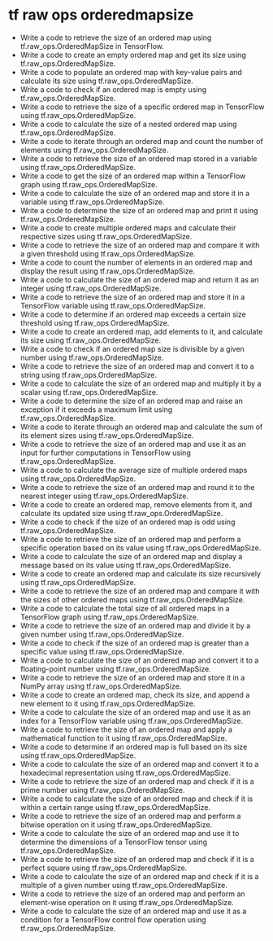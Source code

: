 # tf raw ops orderedmapsize

- Write a code to retrieve the size of an ordered map using tf.raw_ops.OrderedMapSize in TensorFlow.
- Write a code to create an empty ordered map and get its size using tf.raw_ops.OrderedMapSize.
- Write a code to populate an ordered map with key-value pairs and calculate its size using tf.raw_ops.OrderedMapSize.
- Write a code to check if an ordered map is empty using tf.raw_ops.OrderedMapSize.
- Write a code to retrieve the size of a specific ordered map in TensorFlow using tf.raw_ops.OrderedMapSize.
- Write a code to calculate the size of a nested ordered map using tf.raw_ops.OrderedMapSize.
- Write a code to iterate through an ordered map and count the number of elements using tf.raw_ops.OrderedMapSize.
- Write a code to retrieve the size of an ordered map stored in a variable using tf.raw_ops.OrderedMapSize.
- Write a code to get the size of an ordered map within a TensorFlow graph using tf.raw_ops.OrderedMapSize.
- Write a code to calculate the size of an ordered map and store it in a variable using tf.raw_ops.OrderedMapSize.
- Write a code to determine the size of an ordered map and print it using tf.raw_ops.OrderedMapSize.
- Write a code to create multiple ordered maps and calculate their respective sizes using tf.raw_ops.OrderedMapSize.
- Write a code to retrieve the size of an ordered map and compare it with a given threshold using tf.raw_ops.OrderedMapSize.
- Write a code to count the number of elements in an ordered map and display the result using tf.raw_ops.OrderedMapSize.
- Write a code to calculate the size of an ordered map and return it as an integer using tf.raw_ops.OrderedMapSize.
- Write a code to retrieve the size of an ordered map and store it in a TensorFlow variable using tf.raw_ops.OrderedMapSize.
- Write a code to determine if an ordered map exceeds a certain size threshold using tf.raw_ops.OrderedMapSize.
- Write a code to create an ordered map, add elements to it, and calculate its size using tf.raw_ops.OrderedMapSize.
- Write a code to check if an ordered map size is divisible by a given number using tf.raw_ops.OrderedMapSize.
- Write a code to retrieve the size of an ordered map and convert it to a string using tf.raw_ops.OrderedMapSize.
- Write a code to calculate the size of an ordered map and multiply it by a scalar using tf.raw_ops.OrderedMapSize.
- Write a code to determine the size of an ordered map and raise an exception if it exceeds a maximum limit using tf.raw_ops.OrderedMapSize.
- Write a code to iterate through an ordered map and calculate the sum of its element sizes using tf.raw_ops.OrderedMapSize.
- Write a code to retrieve the size of an ordered map and use it as an input for further computations in TensorFlow using tf.raw_ops.OrderedMapSize.
- Write a code to calculate the average size of multiple ordered maps using tf.raw_ops.OrderedMapSize.
- Write a code to retrieve the size of an ordered map and round it to the nearest integer using tf.raw_ops.OrderedMapSize.
- Write a code to create an ordered map, remove elements from it, and calculate its updated size using tf.raw_ops.OrderedMapSize.
- Write a code to check if the size of an ordered map is odd using tf.raw_ops.OrderedMapSize.
- Write a code to retrieve the size of an ordered map and perform a specific operation based on its value using tf.raw_ops.OrderedMapSize.
- Write a code to calculate the size of an ordered map and display a message based on its value using tf.raw_ops.OrderedMapSize.
- Write a code to create an ordered map and calculate its size recursively using tf.raw_ops.OrderedMapSize.
- Write a code to retrieve the size of an ordered map and compare it with the sizes of other ordered maps using tf.raw_ops.OrderedMapSize.
- Write a code to calculate the total size of all ordered maps in a TensorFlow graph using tf.raw_ops.OrderedMapSize.
- Write a code to retrieve the size of an ordered map and divide it by a given number using tf.raw_ops.OrderedMapSize.
- Write a code to check if the size of an ordered map is greater than a specific value using tf.raw_ops.OrderedMapSize.
- Write a code to calculate the size of an ordered map and convert it to a floating-point number using tf.raw_ops.OrderedMapSize.
- Write a code to retrieve the size of an ordered map and store it in a NumPy array using tf.raw_ops.OrderedMapSize.
- Write a code to create an ordered map, check its size, and append a new element to it using tf.raw_ops.OrderedMapSize.
- Write a code to calculate the size of an ordered map and use it as an index for a TensorFlow variable using tf.raw_ops.OrderedMapSize.
- Write a code to retrieve the size of an ordered map and apply a mathematical function to it using tf.raw_ops.OrderedMapSize.
- Write a code to determine if an ordered map is full based on its size using tf.raw_ops.OrderedMapSize.
- Write a code to calculate the size of an ordered map and convert it to a hexadecimal representation using tf.raw_ops.OrderedMapSize.
- Write a code to retrieve the size of an ordered map and check if it is a prime number using tf.raw_ops.OrderedMapSize.
- Write a code to calculate the size of an ordered map and check if it is within a certain range using tf.raw_ops.OrderedMapSize.
- Write a code to retrieve the size of an ordered map and perform a bitwise operation on it using tf.raw_ops.OrderedMapSize.
- Write a code to calculate the size of an ordered map and use it to determine the dimensions of a TensorFlow tensor using tf.raw_ops.OrderedMapSize.
- Write a code to retrieve the size of an ordered map and check if it is a perfect square using tf.raw_ops.OrderedMapSize.
- Write a code to calculate the size of an ordered map and check if it is a multiple of a given number using tf.raw_ops.OrderedMapSize.
- Write a code to retrieve the size of an ordered map and perform an element-wise operation on it using tf.raw_ops.OrderedMapSize.
- Write a code to calculate the size of an ordered map and use it as a condition for a TensorFlow control flow operation using tf.raw_ops.OrderedMapSize.